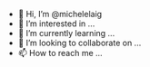 - 👋 Hi, I’m @michelelaig
- 👀 I’m interested in ...
- 🌱 I’m currently learning ...
- 💞️ I’m looking to collaborate on ...
- 📫 How to reach me ...

<!---
michelelaig/michelelaig is a ✨ special ✨ repository because its `README.md` (this file) appears on your GitHub profile.
You can click the Preview link to take a look at your changes.
--->
